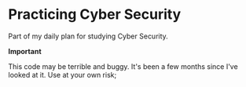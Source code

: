 # Practicing Cyber Security

Part of my daily plan for studying Cyber Security.

**Important**

This code may be terrible and buggy. It's been a few months since I've looked at it. Use at your own risk;
